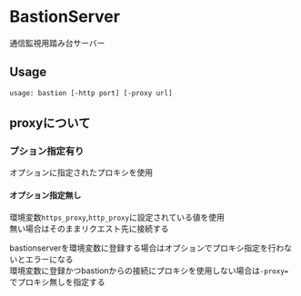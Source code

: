 # BastionServer
通信監視用踏み台サーバー

## Usage
`usage: bastion [-http port] [-proxy url]`

## proxyについて
### プション指定有り  
オプションに指定されたプロキシを使用

#### オプション指定無し  
環境変数`https_proxy`,`http_proxy`に設定されている値を使用  
無い場合はそのままリクエスト先に接続する

bastionserverを環境変数に登録する場合はオプションでプロキシ指定を行わないとエラーになる  
環境変数に登録かつbastionからの接続にプロキシを使用しない場合は`-proxy=`でプロキシ無しを指定する
